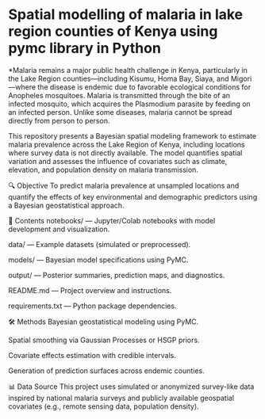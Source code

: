 # Spatial modelling of malaria in lake region counties of Kenya using pymc library in Python
*Malaria remains a major public health challenge in Kenya, particularly in the Lake Region counties—including Kisumu, Homa Bay, Siaya, and Migori—where the disease is endemic due to favorable ecological conditions for Anopheles mosquitoes. Malaria is transmitted through the bite of an infected mosquito, which acquires the Plasmodium parasite by feeding on an infected person. Unlike some diseases, malaria cannot be spread directly from person to person.

This repository presents a Bayesian spatial modeling framework to estimate malaria prevalence across the Lake Region of Kenya, including locations where survey data is not directly available. The model quantifies spatial variation and assesses the influence of covariates such as climate, elevation, and population density on malaria transmission.

🔍 Objective
To predict malaria prevalence at unsampled locations and quantify the effects of key environmental and demographic predictors using a Bayesian geostatistical approach.

📂 Contents
notebooks/ — Jupyter/Colab notebooks with model development and visualization.

data/ — Example datasets (simulated or preprocessed).

models/ — Bayesian model specifications using PyMC.

output/ — Posterior summaries, prediction maps, and diagnostics.

README.md — Project overview and instructions.

requirements.txt — Python package dependencies.

🛠️ Methods
Bayesian geostatistical modeling using PyMC.

Spatial smoothing via Gaussian Processes or HSGP priors.

Covariate effects estimation with credible intervals.

Generation of prediction surfaces across endemic counties.

📊 Data Source
This project uses simulated or anonymized survey-like data inspired by national malaria surveys and publicly available geospatial covariates (e.g., remote sensing data, population density).


